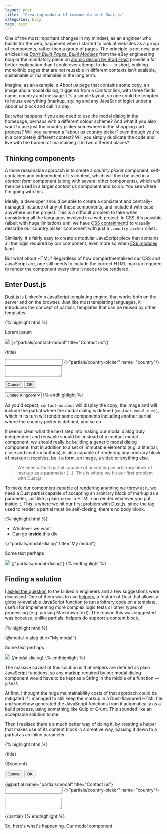 ```yaml
---
layout: post
title:  "Creating modular UI components with Dust.js"
categories: blog
tags: test
---
```

One of the most important changes in my mindset, as an engineer who builds for the web, happened when I started to look at websites as a group of components, rather than a group of pages. The principle is not new, and articles like *[Don’t Build Pages, Build Modules](http://www.ebaytechblog.com/2014/10/02/dont-build-pages-build-modules/)* from the eBay engineering blog or the mandatory piece on [atomic design by Brad Frost](http://bradfrost.com/blog/post/atomic-web-design/) provide a far better explanation than I could ever attempt to do — in short, building monolithic pages that are not reusable in different contexts isn't scalable, sustainable or maintainable in the long term. 

Imagine, as an example, a *About us* page that contains some copy, an image and a modal dialog, triggered from a *Contact* link, with three fields: name, country and message. It's a simple layout, so one could be tempted to house everything (markup, styling and any JavaScript logic) under a *About us* block and call it a day. 

But what happens if you also need to use the modal dialog in the homepage, perhaps with a different colour scheme? And what if you also want to use just the country picker somewhere in the shopping cart process? Will you summon a "about us country picker" even though you're in a completely different context? Will you simply duplicate the code and live with the burden of maintaining it in two different places?

## Thinking components

A more reasonable approach is to create a *country picker* component, self-contained and independent of its context, which will then be used in a *contact form* component (along with several other components), which will then be used in a larger *contact us* component and so on. You see where I'm going with this.

Ideally, a developer should be able to create a consistent and centrally-managed instance of any of these components, and include it with ease anywhere on the project. This is a difficult problem to take when considering all the languages involved in a web project. In CSS, it's possible (albeit with huge limitations until we have [CSS containment](https://justmarkup.com/log/2016/04/css-containment/)) to visually describe our country picker component with just a `.country-picker` class.

Similarly, it's fairly easy to create a modular JavaScript piece that contains all the logic required by our component, even more so when [ES6 modules](http://exploringjs.com/es6/ch_modules.html) land.

But what about HTML? Regardless of how compartmentalised our CSS and JavaScript are, one still needs to include the correct HTML markup required to render the component every time it needs to be rendered.

## Enter Dust.js

[Dust.js](http://www.dustjs.com/) is LinkedIn's JavaScript templating engine, that works both on the server and on the browser. Just like most templating languages, it introduces the concept of partials, templates that can be reused by other templates.

{% highlight html %}
<!-- page/contact-us.dust -->
<section class="about-us">
  <p>Lorem ipsum</p>
  <img src="/about-us.jpg">
  {>"partials/contact-modal" title="Contact us"/}
</section>

<!-- partials/contact-modal.dust -->
<div class="contact-modal">
  <p class="contact-modal__title">{title}</p>
  
  <input type="text" name="name">
  {>"partials/country-picker" name="country"/}
  <textarea name="message"></textarea>
  
  <button class="contact-modal__cancel">Cancel</button>
  <button class="contact-modal__confirm">OK</button>
</div>

<!-- partials/country-picker.dust -->
<select class="country-picker" name="{name}">
  <option value="uk">United Kingdom</option>
  <!-- (...) -->
</select>
{% endhighlight %}

As you'd expect, `contact-us.dust` will display the copy, the image and will include the partial where the modal dialog is defined (`contact-modal.dust`), which in its turn will render some components including another partial where the country picker is defined, and so on.

It seems clear what the next step into making our modal dialog truly independent and reusable should be: instead of a contact modal component, we should really be building a generic modal dialog component, that in addition to a set of immutable elements (e.g. a title bar, close and confirm buttons), is also capable of rendering any arbitrary block of markup it receives, be it a form, an image, a video or anything else.

> We need a Dust partial capable of accepting an arbitrary block of markup as a parameter (...). This is where we hit our first problem with Dust.js.

To make our component capable of rendering anything we throw at it, we need a Dust partial capable of accepting an arbitrary block of markup as a parameter, just like a plain `<div>` in HTML can render whatever you put inside it. This is where we hit our first problem with Dust.js, since the tag used to render a partial must be self-closing, there's no body block.


{% highlight html %}
<!-- Just like we do this -->
<div>
  <ul>
    <li>Whatever we want</li>
    <li>Can go <strong>inside</strong> this div</li>
  </ul>
</div>

<!-- We want to do this (doesn't work) -->
{>"partials/modal-dialog" title="My modal"}
  <p>Some text perhaps</p>
  <img src="/an-image-too.jpg">
{/"partials/modal-dialog"}
{% endhighlight %}

## Finding a solution

I [asked the question](https://github.com/linkedin/dustjs/issues/715) to the LinkedIn engineers and a few suggestions were discussed. One of them was to use [helpers](http://www.dustjs.com/guides/dust-helpers/), a feature of Dust that allows a globally-available JavaScript function to run arbitrary code on a template, useful for implementing more complex logic tests or other types of processing (e.g. parsing Markdown text). The reason this was suggested was because, unlike partials, helpers do support a content block.

{% highlight html %}
<!-- This does work! -->
{@modal-dialog title="My modal"}
  <p>Some text perhaps</p>
  <img src="/an-image-too.jpg">
{/modal-dialog}
{% endhighlight %}

The massive caveat of this solution is that helpers are defined as plain JavaScript functions, so any markup required by our modal dialog component would have to be kept as a String in the middle of a function — *yikes!*. 

At first, I thought the huge maintainability costs of that approach could be mitigated if I managed to still keep the markup in a Dust-flavoured HTML file and somehow generated the JavaScript functions from it automatically as a build process, using something like Gulp or Grunt. This sounded like an acceptable solution to me.

Then I realised there's a much better way of doing it, by creating a helper that makes use of its content block in a creative way, passing it down to a partial as an inline parameter.

{% highlight html %}
<!-- partials/modal.dust -->
<div class="modal" data-foo="whatever" data-bar="we-need">
  <p class="modal__title">{title}</p>

  {$content}

  <button class="modal__cancel">Cancel</button>
  <button class="modal__confirm">OK</button>
</div>

<!-- partials/contact-modal.dust -->
{@partial name="partials/modal" title="Contact us"}
  <input type="text" name="name">
  {>"partials/country-picker" name="country"/}
  <textarea name="message"></textarea>
{/partial}
{% endhighlight %}

So, here's what's happening. Our modal component
<!--tomb-->
